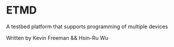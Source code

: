 # ETMD
A testbed platform that supports programming of multiple devices

Written by Kevin Freeman && Hsin-Ru Wu
